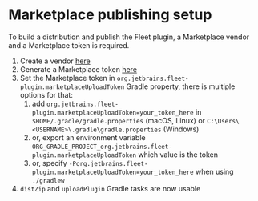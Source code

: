# Marketplace publishing setup

To build a distribution and publish the Fleet plugin, a Marketplace vendor and a Marketplace token is required.

1. Create a vendor [here][fleet:marketplace-vendor-creation-page]
2. Generate a Marketplace token [here][fleet:marketplace-token-page]
3. Set the Marketplace token in `org.jetbrains.fleet-plugin.marketplaceUploadToken` Gradle property, there is multiple options for that:
   1. add `org.jetbrains.fleet-plugin.marketplaceUploadToken=your_token_here` in `$HOME/.gradle/gradle.properties` (macOS, Linux) or `C:\Users\<USERNAME>\.gradle\gradle.properties` (Windows)
   2. or, export an environment variable `ORG_GRADLE_PROJECT_org.jetbrains.fleet-plugin.marketplaceUploadToken` which value is the token
   3. or, specify `-Porg.jetbrains.fleet-plugin.marketplaceUploadToken=your_token_here` when using `./gradlew`
4. `distZip` and `uploadPlugin` Gradle tasks are now usable

[fleet:marketplace-vendor-creation-page]: https://plugins.jetbrains.com/vendor/new
[fleet:marketplace-token-page]: https://plugins.jetbrains.com/author/me/tokens
